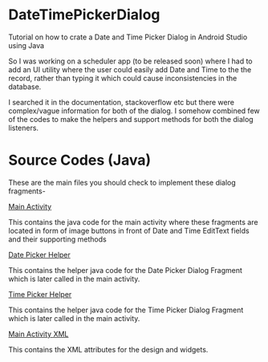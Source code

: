 # DateTimePickerDialog
Tutorial on how to crate a Date and Time Picker Dialog in Android Studio using Java


So I was working on a scheduler app (to be released soon) where I had to add an UI utility where the user could easily add Date and Time to the the record, rather than typing it which
could cause inconsistencies in the database.

I searched it in the documentation, stackoverflow etc but there were complex/vague information for both of the dialog. I somehow combined few of the codes to make the helpers and support 
methods for both the dialog listeners.

# Source Codes (Java)

These are the main files you should check to implement these dialog fragments-

[Main Activity](/app/src/main/java/com/babasxn/datetimepickerdialog/MainActivity.java)

This contains the java code for the main activity where these fragments are located in form of image buttons in front of Date and Time EditText fields and their supporting methods

[Date Picker Helper](/app/src/main/java/com/babasxn/datetimepickerdialog/datePickerHelper.java)

This contains the helper java code for the Date Picker Dialog Fragment which is later called in the main activity.

[Time Picker Helper](/app/src/main/java/com/babasxn/datetimepickerdialog/TimePickerHelper.java)

This contains the helper java code for the Time Picker Dialog Fragment which is later called in the main activity.

[Main Activity XML](DateTimePickerDialog/app/src/main/res/layout/activity_main.xml)

This contains the XML attributes for the design and widgets. 




